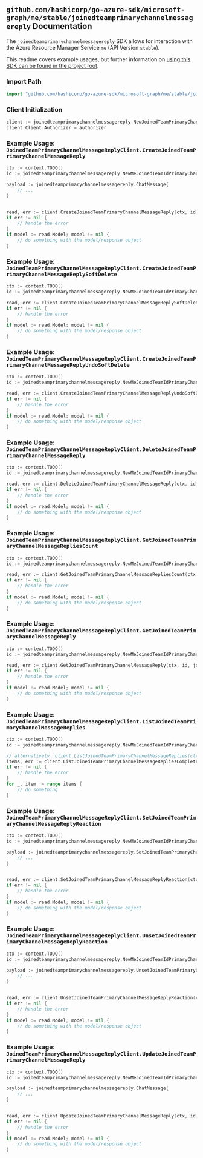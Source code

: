 
## `github.com/hashicorp/go-azure-sdk/microsoft-graph/me/stable/joinedteamprimarychannelmessagereply` Documentation

The `joinedteamprimarychannelmessagereply` SDK allows for interaction with the Azure Resource Manager Service `me` (API Version `stable`).

This readme covers example usages, but further information on [using this SDK can be found in the project root](https://github.com/hashicorp/go-azure-sdk/tree/main/docs).

### Import Path

```go
import "github.com/hashicorp/go-azure-sdk/microsoft-graph/me/stable/joinedteamprimarychannelmessagereply"
```


### Client Initialization

```go
client := joinedteamprimarychannelmessagereply.NewJoinedTeamPrimaryChannelMessageReplyClientWithBaseURI("https://management.azure.com")
client.Client.Authorizer = authorizer
```


### Example Usage: `JoinedTeamPrimaryChannelMessageReplyClient.CreateJoinedTeamPrimaryChannelMessageReply`

```go
ctx := context.TODO()
id := joinedteamprimarychannelmessagereply.NewMeJoinedTeamIdPrimaryChannelMessageID("teamIdValue", "chatMessageIdValue")

payload := joinedteamprimarychannelmessagereply.ChatMessage{
	// ...
}


read, err := client.CreateJoinedTeamPrimaryChannelMessageReply(ctx, id, payload)
if err != nil {
	// handle the error
}
if model := read.Model; model != nil {
	// do something with the model/response object
}
```


### Example Usage: `JoinedTeamPrimaryChannelMessageReplyClient.CreateJoinedTeamPrimaryChannelMessageReplySoftDelete`

```go
ctx := context.TODO()
id := joinedteamprimarychannelmessagereply.NewMeJoinedTeamIdPrimaryChannelMessageIdReplyID("teamIdValue", "chatMessageIdValue", "chatMessageId1Value")

read, err := client.CreateJoinedTeamPrimaryChannelMessageReplySoftDelete(ctx, id)
if err != nil {
	// handle the error
}
if model := read.Model; model != nil {
	// do something with the model/response object
}
```


### Example Usage: `JoinedTeamPrimaryChannelMessageReplyClient.CreateJoinedTeamPrimaryChannelMessageReplyUndoSoftDelete`

```go
ctx := context.TODO()
id := joinedteamprimarychannelmessagereply.NewMeJoinedTeamIdPrimaryChannelMessageIdReplyID("teamIdValue", "chatMessageIdValue", "chatMessageId1Value")

read, err := client.CreateJoinedTeamPrimaryChannelMessageReplyUndoSoftDelete(ctx, id)
if err != nil {
	// handle the error
}
if model := read.Model; model != nil {
	// do something with the model/response object
}
```


### Example Usage: `JoinedTeamPrimaryChannelMessageReplyClient.DeleteJoinedTeamPrimaryChannelMessageReply`

```go
ctx := context.TODO()
id := joinedteamprimarychannelmessagereply.NewMeJoinedTeamIdPrimaryChannelMessageIdReplyID("teamIdValue", "chatMessageIdValue", "chatMessageId1Value")

read, err := client.DeleteJoinedTeamPrimaryChannelMessageReply(ctx, id, joinedteamprimarychannelmessagereply.DefaultDeleteJoinedTeamPrimaryChannelMessageReplyOperationOptions())
if err != nil {
	// handle the error
}
if model := read.Model; model != nil {
	// do something with the model/response object
}
```


### Example Usage: `JoinedTeamPrimaryChannelMessageReplyClient.GetJoinedTeamPrimaryChannelMessageRepliesCount`

```go
ctx := context.TODO()
id := joinedteamprimarychannelmessagereply.NewMeJoinedTeamIdPrimaryChannelMessageID("teamIdValue", "chatMessageIdValue")

read, err := client.GetJoinedTeamPrimaryChannelMessageRepliesCount(ctx, id, joinedteamprimarychannelmessagereply.DefaultGetJoinedTeamPrimaryChannelMessageRepliesCountOperationOptions())
if err != nil {
	// handle the error
}
if model := read.Model; model != nil {
	// do something with the model/response object
}
```


### Example Usage: `JoinedTeamPrimaryChannelMessageReplyClient.GetJoinedTeamPrimaryChannelMessageReply`

```go
ctx := context.TODO()
id := joinedteamprimarychannelmessagereply.NewMeJoinedTeamIdPrimaryChannelMessageIdReplyID("teamIdValue", "chatMessageIdValue", "chatMessageId1Value")

read, err := client.GetJoinedTeamPrimaryChannelMessageReply(ctx, id, joinedteamprimarychannelmessagereply.DefaultGetJoinedTeamPrimaryChannelMessageReplyOperationOptions())
if err != nil {
	// handle the error
}
if model := read.Model; model != nil {
	// do something with the model/response object
}
```


### Example Usage: `JoinedTeamPrimaryChannelMessageReplyClient.ListJoinedTeamPrimaryChannelMessageReplies`

```go
ctx := context.TODO()
id := joinedteamprimarychannelmessagereply.NewMeJoinedTeamIdPrimaryChannelMessageID("teamIdValue", "chatMessageIdValue")

// alternatively `client.ListJoinedTeamPrimaryChannelMessageReplies(ctx, id, joinedteamprimarychannelmessagereply.DefaultListJoinedTeamPrimaryChannelMessageRepliesOperationOptions())` can be used to do batched pagination
items, err := client.ListJoinedTeamPrimaryChannelMessageRepliesComplete(ctx, id, joinedteamprimarychannelmessagereply.DefaultListJoinedTeamPrimaryChannelMessageRepliesOperationOptions())
if err != nil {
	// handle the error
}
for _, item := range items {
	// do something
}
```


### Example Usage: `JoinedTeamPrimaryChannelMessageReplyClient.SetJoinedTeamPrimaryChannelMessageReplyReaction`

```go
ctx := context.TODO()
id := joinedteamprimarychannelmessagereply.NewMeJoinedTeamIdPrimaryChannelMessageIdReplyID("teamIdValue", "chatMessageIdValue", "chatMessageId1Value")

payload := joinedteamprimarychannelmessagereply.SetJoinedTeamPrimaryChannelMessageReplyReactionRequest{
	// ...
}


read, err := client.SetJoinedTeamPrimaryChannelMessageReplyReaction(ctx, id, payload)
if err != nil {
	// handle the error
}
if model := read.Model; model != nil {
	// do something with the model/response object
}
```


### Example Usage: `JoinedTeamPrimaryChannelMessageReplyClient.UnsetJoinedTeamPrimaryChannelMessageReplyReaction`

```go
ctx := context.TODO()
id := joinedteamprimarychannelmessagereply.NewMeJoinedTeamIdPrimaryChannelMessageIdReplyID("teamIdValue", "chatMessageIdValue", "chatMessageId1Value")

payload := joinedteamprimarychannelmessagereply.UnsetJoinedTeamPrimaryChannelMessageReplyReactionRequest{
	// ...
}


read, err := client.UnsetJoinedTeamPrimaryChannelMessageReplyReaction(ctx, id, payload)
if err != nil {
	// handle the error
}
if model := read.Model; model != nil {
	// do something with the model/response object
}
```


### Example Usage: `JoinedTeamPrimaryChannelMessageReplyClient.UpdateJoinedTeamPrimaryChannelMessageReply`

```go
ctx := context.TODO()
id := joinedteamprimarychannelmessagereply.NewMeJoinedTeamIdPrimaryChannelMessageIdReplyID("teamIdValue", "chatMessageIdValue", "chatMessageId1Value")

payload := joinedteamprimarychannelmessagereply.ChatMessage{
	// ...
}


read, err := client.UpdateJoinedTeamPrimaryChannelMessageReply(ctx, id, payload)
if err != nil {
	// handle the error
}
if model := read.Model; model != nil {
	// do something with the model/response object
}
```
